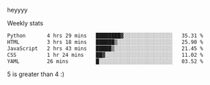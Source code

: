 heyyyy

Weekly stats
<!--START_SECTION:waka-->

```txt
Python       4 hrs 29 mins   ████████▓░░░░░░░░░░░░░░░░   35.31 %
HTML         3 hrs 18 mins   ██████▒░░░░░░░░░░░░░░░░░░   25.90 %
JavaScript   2 hrs 43 mins   █████▒░░░░░░░░░░░░░░░░░░░   21.45 %
CSS          1 hr 24 mins    ██▓░░░░░░░░░░░░░░░░░░░░░░   11.02 %
YAML         26 mins         █░░░░░░░░░░░░░░░░░░░░░░░░   03.52 %
```

<!--END_SECTION:waka-->
5 is greater than 4 :)

